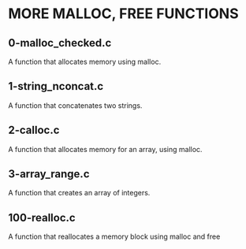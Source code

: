 # MORE MALLOC, FREE FUNCTIONS
## 0-malloc_checked.c
A function that allocates memory using malloc.
## 1-string_nconcat.c
A function that concatenates two strings.
## 2-calloc.c
A function that allocates memory for an array, using malloc.
## 3-array_range.c
A function that creates an array of integers.
## 100-realloc.c
A function that reallocates a memory block using malloc and free

